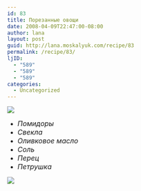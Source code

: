 ```yaml
---
id: 83
title: Порезанные овощи
date: 2008-04-09T22:47:00-08:00
author: lana
layout: post
guid: http://lana.moskalyuk.com/recipe/83
permalink: /recipe/83/
ljID:
  - "589"
  - "589"
  - "589"
categories:
  - Uncategorized
---
```

![](http://farm4.static.flickr.com/3246/2401874235_ac1ffcb8ac.jpg?v=0)

  * <font size="3"><i>Помидоры</i></font>
  * <font size="3"><i>Свекла</i></font>
  * <font size="3"><i>Оливковое масло</i></font>
  * <font size="3"><i>Соль</i></font>
  * <font size="3"><i>Перец</i></font>
  * <font size="3"><i>Петрушка</i></font>

![](http://farm3.static.flickr.com/2022/2401875477_a334336b41.jpg?v=0)